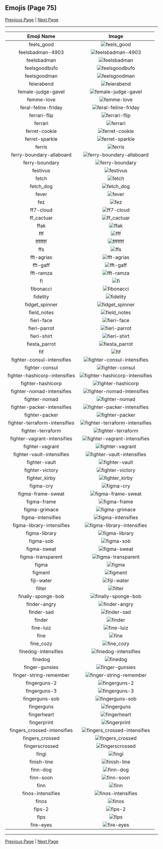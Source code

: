 
## Emojis (Page 75)

[Previous Page](/docs/hc/page-f-0074.md)
  | [Next Page](/docs/hc/page-f-0076.md)

<hr />

|Emoji Name|Image|
| :-: | :-: |
|feels_good| ![feels_good](/emojis/hc/feels_good.png)|
|feelsbadman-4903| ![feelsbadman-4903](/emojis/hc/feelsbadman-4903.png)|
|feelsbadman| ![feelsbadman](/emojis/hc/feelsbadman.png)|
|feelsgoodbufo| ![feelsgoodbufo](/emojis/hc/feelsgoodbufo.png)|
|feelsgoodman| ![feelsgoodman](/emojis/hc/feelsgoodman.png)|
|feierabend| ![feierabend](/emojis/hc/feierabend.png)|
|female-judge-gavel| ![female-judge-gavel](/emojis/hc/female-judge-gavel.png)|
|femme-love| ![femme-love](/emojis/hc/femme-love.gif)|
|feral-feline-friday| ![feral-feline-friday](/emojis/hc/feral-feline-friday.png)|
|ferrari-flip| ![ferrari-flip](/emojis/hc/ferrari-flip.png)|
|ferrari| ![ferrari](/emojis/hc/ferrari.png)|
|ferret-cookie| ![ferret-cookie](/emojis/hc/ferret-cookie.png)|
|ferret-sparkle| ![ferret-sparkle](/emojis/hc/ferret-sparkle.png)|
|ferris| ![ferris](/emojis/hc/ferris.png)|
|ferry-boundary-allaboard| ![ferry-boundary-allaboard](/emojis/hc/ferry-boundary-allaboard.png)|
|ferry-boundary| ![ferry-boundary](/emojis/hc/ferry-boundary.png)|
|festivus| ![festivus](/emojis/hc/festivus.png)|
|fetch| ![fetch](/emojis/hc/fetch.jpg)|
|fetch_dog| ![fetch_dog](/emojis/hc/fetch_dog.png)|
|fever| ![fever](/emojis/hc/fever.gif)|
|fez| ![fez](/emojis/hc/fez.gif)|
|ff7-cloud| ![ff7-cloud](/emojis/hc/ff7-cloud.png)|
|ff_cactuar| ![ff_cactuar](/emojis/hc/ff_cactuar.png)|
|ffak| ![ffak](/emojis/hc/ffak.png)|
|fff| ![fff](/emojis/hc/fff.jpg)|
|fffffff| ![fffffff](/emojis/hc/fffffff.gif)|
|ffs| ![ffs](/emojis/hc/ffs.png)|
|fft-agrias| ![fft-agrias](/emojis/hc/fft-agrias.png)|
|fft-gaff| ![fft-gaff](/emojis/hc/fft-gaff.png)|
|fft-ramza| ![fft-ramza](/emojis/hc/fft-ramza.png)|
|fi| ![fi](/emojis/hc/fi.png)|
|fibonacci| ![fibonacci](/emojis/hc/fibonacci.png)|
|fidelity| ![fidelity](/emojis/hc/fidelity.png)|
|fidget_spinner| ![fidget_spinner](/emojis/hc/fidget_spinner.gif)|
|field_notes| ![field_notes](/emojis/hc/field_notes.jpg)|
|fieri-face| ![fieri-face](/emojis/hc/fieri-face.png)|
|fieri-parrot| ![fieri-parrot](/emojis/hc/fieri-parrot.gif)|
|fieri-shirt| ![fieri-shirt](/emojis/hc/fieri-shirt.png)|
|fiesta_parrot| ![fiesta_parrot](/emojis/hc/fiesta_parrot.gif)|
|fif| ![fif](/emojis/hc/fif.png)|
|fighter-consul-intensifies| ![fighter-consul-intensifies](/emojis/hc/fighter-consul-intensifies.gif)|
|fighter-consul| ![fighter-consul](/emojis/hc/fighter-consul.png)|
|fighter-hashicorp-intensifies| ![fighter-hashicorp-intensifies](/emojis/hc/fighter-hashicorp-intensifies.gif)|
|fighter-hashicorp| ![fighter-hashicorp](/emojis/hc/fighter-hashicorp.png)|
|fighter-nomad-intensifies| ![fighter-nomad-intensifies](/emojis/hc/fighter-nomad-intensifies.gif)|
|fighter-nomad| ![fighter-nomad](/emojis/hc/fighter-nomad.png)|
|fighter-packer-intensifies| ![fighter-packer-intensifies](/emojis/hc/fighter-packer-intensifies.gif)|
|fighter-packer| ![fighter-packer](/emojis/hc/fighter-packer.png)|
|fighter-terraform-intensifies| ![fighter-terraform-intensifies](/emojis/hc/fighter-terraform-intensifies.gif)|
|fighter-terraform| ![fighter-terraform](/emojis/hc/fighter-terraform.png)|
|fighter-vagrant-intensifies| ![fighter-vagrant-intensifies](/emojis/hc/fighter-vagrant-intensifies.gif)|
|fighter-vagrant| ![fighter-vagrant](/emojis/hc/fighter-vagrant.png)|
|fighter-vault-intensifies| ![fighter-vault-intensifies](/emojis/hc/fighter-vault-intensifies.gif)|
|fighter-vault| ![fighter-vault](/emojis/hc/fighter-vault.png)|
|fighter-victory| ![fighter-victory](/emojis/hc/fighter-victory.gif)|
|fighter_kirby| ![fighter_kirby](/emojis/hc/fighter_kirby.gif)|
|figma-cry| ![figma-cry](/emojis/hc/figma-cry.png)|
|figma-frame-sweat| ![figma-frame-sweat](/emojis/hc/figma-frame-sweat.png)|
|figma-frame| ![figma-frame](/emojis/hc/figma-frame.png)|
|figma-grimace| ![figma-grimace](/emojis/hc/figma-grimace.png)|
|figma-intensifies| ![figma-intensifies](/emojis/hc/figma-intensifies.gif)|
|figma-library-intensifies| ![figma-library-intensifies](/emojis/hc/figma-library-intensifies.gif)|
|figma-library| ![figma-library](/emojis/hc/figma-library.png)|
|figma-sob| ![figma-sob](/emojis/hc/figma-sob.png)|
|figma-sweat| ![figma-sweat](/emojis/hc/figma-sweat.png)|
|figma-transparent| ![figma-transparent](/emojis/hc/figma-transparent.png)|
|figma| ![figma](/emojis/hc/figma.png)|
|figment| ![figment](/emojis/hc/figment.png)|
|fiji-water| ![fiji-water](/emojis/hc/fiji-water.png)|
|filter| ![filter](/emojis/hc/filter.png)|
|finally-sponge-bob| ![finally-sponge-bob](/emojis/hc/finally-sponge-bob.gif)|
|finder-angry| ![finder-angry](/emojis/hc/finder-angry.png)|
|finder-sad| ![finder-sad](/emojis/hc/finder-sad.png)|
|finder| ![finder](/emojis/hc/finder.png)|
|fine-luiz| ![fine-luiz](/emojis/hc/fine-luiz.jpg)|
|fine| ![fine](/emojis/hc/fine.png)|
|fine_cozy| ![fine_cozy](/emojis/hc/fine_cozy.png)|
|finedog-intensifies| ![finedog-intensifies](/emojis/hc/finedog-intensifies.gif)|
|finedog| ![finedog](/emojis/hc/finedog.png)|
|finger-gunsies| ![finger-gunsies](/emojis/hc/finger-gunsies.png)|
|finger-string-remember| ![finger-string-remember](/emojis/hc/finger-string-remember.png)|
|fingerguns-2| ![fingerguns-2](/emojis/hc/fingerguns-2.png)|
|fingerguns-3| ![fingerguns-3](/emojis/hc/fingerguns-3.png)|
|fingerguns-sob| ![fingerguns-sob](/emojis/hc/fingerguns-sob.png)|
|fingerguns| ![fingerguns](/emojis/hc/fingerguns.png)|
|fingerheart| ![fingerheart](/emojis/hc/fingerheart.png)|
|fingerprint| ![fingerprint](/emojis/hc/fingerprint.png)|
|fingers_crossed-intensifies| ![fingers_crossed-intensifies](/emojis/hc/fingers_crossed-intensifies.gif)|
|fingers_crossed| ![fingers_crossed](/emojis/hc/fingers_crossed.png)|
|fingerscrossed| ![fingerscrossed](/emojis/hc/fingerscrossed.png)|
|fingi| ![fingi](/emojis/hc/fingi.png)|
|finish-line| ![finish-line](/emojis/hc/finish-line.gif)|
|finn-dog| ![finn-dog](/emojis/hc/finn-dog.png)|
|finn-soon| ![finn-soon](/emojis/hc/finn-soon.png)|
|finn| ![finn](/emojis/hc/finn.gif)|
|finos-intensifies| ![finos-intensifies](/emojis/hc/finos-intensifies.gif)|
|finos| ![finos](/emojis/hc/finos.gif)|
|fips-2| ![fips-2](/emojis/hc/fips-2.png)|
|fips| ![fips](/emojis/hc/fips.gif)|
|fire-eyes| ![fire-eyes](/emojis/hc/fire-eyes.png)|

<hr/>

[Previous Page](/docs/hc/page-f-0074.md)
  | [Next Page](/docs/hc/page-f-0076.md)